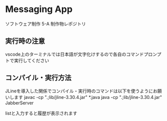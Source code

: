 # Messaging App
ソフトウェア制作 5-A 制作物レポジトリ

## 実行時の注意
vscode上のターミナルでは日本語が文字化けするので各自のコマンドプロンプトで実行してください

## コンパイル・実行方法
JLineを導入した関係でコンパイル・実行時のコマンドは以下を使うようにお願いします
javac -cp ".;lib/jline-3.30.4.jar" *.java
java -cp ".;lib/jline-3.30.4.jar" JabberServer
  
listと入力すると履歴が表示されます